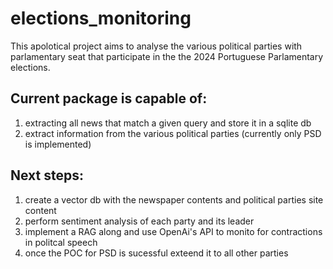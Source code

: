 # elections_monitoring

This apolotical project aims to analyse the various political parties with parlamentary seat that participate in the the 2024 Portuguese Parlamentary elections.

## Current package is capable of:
1. extracting all news that match a given query and store it in a sqlite db
2. extract information from the various political parties (currently only PSD is implemented)

## Next steps:
1. create a vector db with the newspaper contents and political parties site content
2. perform sentiment analysis of each party and its leader
3. implement a RAG along and use OpenAi's API to monito for contractions in politcal speech
4. once the POC for PSD is sucessful exteend it to all other parties
